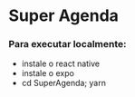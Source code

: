 # Super Agenda

### Para executar localmente:
* instale o react native
* instale o expo
* cd SuperAgenda; yarn
